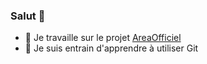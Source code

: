 ﻿### Salut 👋

 - 🔭 Je travaille sur le projet <a href="https://areaofficiel.github.io/" target="_blank">AreaOfficiel</a>
 - 🌱 Je suis entrain d'apprendre à utiliser Git

<!--
- 🔭 I’m currently working on ...
- 🌱 I’m currently learning ...
- 👯 I’m looking to collaborate on ...
- 🤔 I’m looking for help with ...
- 💬 Ask me about ...
- 📫 How to reach me: ...
- 😄 Pronouns: ...
- ⚡ Fun fact: ...
-->
